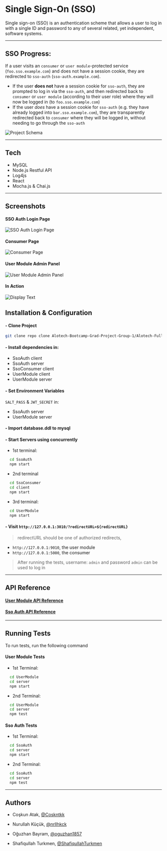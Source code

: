 # Single Sign-On (SSO)

Single sign-on (SSO) is an authentication scheme that allows a user to log in with a single ID and password to any of several related, yet independent, software systems.

---

## SSO Progress:

If a user visits an `consumer` or `user module`-protected service (`foo.sso.example.com`) and does not have a session cookie, they are redirected to `sso-auth` (`sso-auth.example.com`).
   - If the user **does not** have a session cookie for `sso-auth`,
     they are prompted to log in via the `sso-auth`, and then
     redirected back to `consumer` or `user module` (according to their user role) where they will now be logged in (to
     `foo.sso.example.com`)
   - If the user *does* have a session cookie for `sso-auth` (e.g. they
     have already logged into `bar.sso.example.com`), they are
     transparently redirected back to `consumer` where they will be logged in,
     without needing to go through the `sso-auth`

![ Project Schema ]( https://i.imgur.com/X9W9n1B.png )

---

## Tech

- MySQL
- Node.js Restful API
- Log4js
- React
- Mocha.js & Chai.js

---

## Screenshots

#### SSO Auth Login Page

![ SSO Auth Login Page ]( https://i.imgur.com/K1y6uz9.png )

#### Consumer Page

![ Consumer Page ]( https://i.imgur.com/YrFkthU.png )

#### User Module Admin Panel

![ User Module Admin Panel ]( https://i.imgur.com/WLwFwVI.png )

#### In Action

![ Display Text ]( https://i.gyazo.com/e61c6368946414eed0418d6ff7c16c8f.gif )

## Installation & Configuration

#### - Clone Project

```bash
git clone repo clone Alotech-Bootcamp-Grad-Project-Group-1/Alotech-FullStack-Bootcamp-Graduation-Project-Group-1
```

#### - Install dependencies in:

- SsoAuth client
- SsoAuth server
- SsoConsumer client
- UserModule client
- UserModule server

#### - Set Environment Variables

`SALT_PASS` & `JWT_SECRET` in:

- SsoAuth server
- UserModule server

#### - Import database.ddl to mysql

#### - Start Servers using concurrently

- 1st terminal:
```bash
  cd SsoAuth
  npm start
```

- 2nd terminal
```bash
  cd SsoConsumer
  cd client
  npm start
```

- 3rd terminal:
```bash
  cd UserModule
  npm start
```

#### -  Visit `http://127.0.0.1:3010/?redirectURL=${redirectURL}`

> redirectURL should be one of authorized redirects, 

- `http://127.0.0.1:9010`, the user module
- `http://127.0.0.1:5000`, the consumer

> After running the tests, username: `admin` and password `admin` can be used to log in

--- 

## API Reference

#### [ User Module API Reference ]( https://github.com/Alotech-Bootcamp-Grad-Project-Group-1/Alotech-FullStack-Bootcamp-Graduation-Project-Group-1/blob/main/UserModule/server/README.md )

#### [ Sso Auth API Reference ]( https://github.com/Alotech-Bootcamp-Grad-Project-Group-1/Alotech-FullStack-Bootcamp-Graduation-Project-Group-1/blob/main/SsoAuth/server/README.md )

---


## Running Tests

To run tests, run the following command

#### User Module Tests

- 1st Terminal:
```bash
  cd UserModule
  cd server
  npm start
```
- 2nd Terminal:
```bash
  cd UserModule
  cd server
  npm test
```

#### Sso Auth Tests

- 1st Terminal:
```bash
  cd SsoAuth
  cd server
  npm start
```
- 2nd Terminal:
```bash
  cd SsoAuth
  cd server
  npm test
```

---

## Authors

- Coşkun Atak, [@Coskntkk](https://github.com/Coskntkk)

- Nurullah Küçük, [@nrllhkck](https://github.com/nrllhkck)

- Oğuzhan Bayram, [@oguzhan1857](https://github.com/oguzhan1857)

- Shafiqullah Turkmen, [@ShafiqullahTurkmen](https://github.com/ShafiqullahTurkmen)
